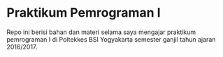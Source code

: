# Praktikum Pemrograman I
Repo ini berisi bahan dan materi selama saya mengajar praktikum pemrograman I di Poltekkes BSI Yogyakarta semester ganjil tahun ajaran 2016/2017.
